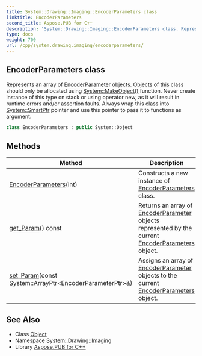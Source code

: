 ```yaml
---
title: System::Drawing::Imaging::EncoderParameters class
linktitle: EncoderParameters
second_title: Aspose.PUB for C++
description: 'System::Drawing::Imaging::EncoderParameters class. Represents an array of EncoderParameter objects. Objects of this class should only be allocated using System::MakeObject() function. Never create instance of this type on stack or using operator new, as it will result in runtime errors and/or assertion faults. Always wrap this class into System::SmartPtr pointer and use this pointer to pass it to functions as argument in C++.'
type: docs
weight: 700
url: /cpp/system.drawing.imaging/encoderparameters/
---
```

## EncoderParameters class


Represents an array of [EncoderParameter](../encoderparameter/) objects. Objects of this class should only be allocated using [System::MakeObject()](../../system/makeobject/) function. Never create instance of this type on stack or using operator new, as it will result in runtime errors and/or assertion faults. Always wrap this class into [System::SmartPtr](../../system/smartptr/) pointer and use this pointer to pass it to functions as argument.

```cpp
class EncoderParameters : public System::Object
```

## Methods

| Method | Description |
| --- | --- |
| [EncoderParameters](./encoderparameters/)(int) | Constructs a new instance of [EncoderParameters](./) class. |
| [get_Param](./get_param/)() const | Returns an array of [EncoderParameter](../encoderparameter/) objects represented by the current [EncoderParameters](./) object. |
| [set_Param](./set_param/)(const System::ArrayPtr\<EncoderParameterPtr\>\&) | Assigns an array of [EncoderParameter](../encoderparameter/) objects to the current [EncoderParameters](./) object. |
## See Also

* Class [Object](../../system/object/)
* Namespace [System::Drawing::Imaging](../)
* Library [Aspose.PUB for C++](../../)
